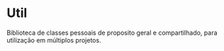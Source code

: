 # Util
Biblioteca de classes pessoais de proposito geral e compartilhado, para utilização em múltiplos projetos.
